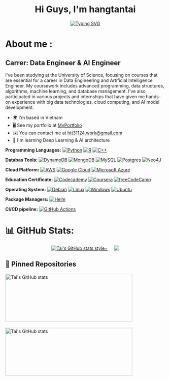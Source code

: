  <h1 align="center">  Hi Guys, I'm hangtantai</h1> 
<!--  -->

<p align="center">
  <a href="https://github.com/DenverCoder1/readme-typing-svg">
    <img src="https://readme-typing-svg.herokuapp.com?font=Time+New+Roman&color=cyan&size=25&center=true&vCenter=true&width=600&height=100&lines=Hang+Tan+Tai+...&hearts;++;Data-Engineer+AI-Engineer;University+of+Science;Mathematics+and+Computer-Science;Active+Learner/Researcher;Love+to+learn+new+stuffs..<3" alt="Typing SVG">
  </a>
</p>

# About me :
<!--**Visit my website at [My Portfolio]([https://blubinportfolio.vercel.app/](https://www.freelancer.com/u/htt31124))**-->

 Carrer: Data Engineer & AI Engineer
---------------------------

I've been studying at the University of Science, focusing on courses that are essential for a career in Data Engineering and Artificial Intelligence Engineer. My coursework includes advanced programming, data structures, algorithms, machine learning, and database management. I've also participated in various projects and internships that have given me hands-on experience with big data technologies, cloud computing, and AI model development.

* 🌍  I'm based in Vietnam
* 🖥️  See my portfolio at [MyPortfolio](http://www.freelancer.com/u/htt31124)
* ✉️  You can contact me at [htt31124.work@gmail.com](mailto:htt31124@gmail.com)
* 🧠  I'm learning Deep Learning & AI architecture

**Programming Languages:**  [![Python](https://img.shields.io/badge/Python-3776AB?logo=python&logoColor=fff)](#)
[![R](https://img.shields.io/badge/R-%23276DC3.svg?logo=r&logoColor=white)](#)
[![C++](https://img.shields.io/badge/C++-%2300599C.svg?logo=c%2B%2B&logoColor=white)](#)

**Databas Tools:**
[![DynamoDB](https://img.shields.io/badge/DynamoDB-4053D6?logo=amazondynamodb&logoColor=fff)](#)
[![MongoDB](https://img.shields.io/badge/MongoDB-%234ea94b.svg?logo=mongodb&logoColor=white)](#)
[![MySQL](https://img.shields.io/badge/MySQL-4479A1?logo=mysql&logoColor=fff)](#)
[![Postgres](https://img.shields.io/badge/Postgres-%23316192.svg?logo=postgresql&logoColor=white)](#)
[![Neo4J](https://img.shields.io/badge/Neo4j-008CC1?logo=neo4j&logoColor=white)](#)

**Cloud Platform:**
	[![AWS](https://img.shields.io/badge/AWS-%23FF9900.svg?logo=amazon-web-services&logoColor=white)](#)
 [![Google Cloud](https://img.shields.io/badge/Google%20Cloud-%234285F4.svg?logo=google-cloud&logoColor=white)](#)
 [![Microsoft Azure](https://custom-icon-badges.demolab.com/badge/Microsoft%20Azure-0089D6?logo=msazure&logoColor=white)](#)

 **Education Certificate:**
 [![Codecademy](https://img.shields.io/badge/Codecademy-%2321759B.svg?logo=codecademy&logoColor=white)](#)
 [![Coursera](https://img.shields.io/badge/Coursera-0056D2?logo=coursera&logoColor=fff)](#)
 [![freeCodeCamp](https://img.shields.io/badge/freeCodeCamp-0A0A23?logo=freecodecamp&logoColor=fff)](#)

 **Operating System:**
 [![Debian](https://img.shields.io/badge/Debian-A81D33?logo=debian&logoColor=fff)](#)
 [![Linux](https://img.shields.io/badge/Linux-FCC624?logo=linux&logoColor=black)](#)
 [![Windows](https://custom-icon-badges.demolab.com/badge/Windows-0078D6?logo=windows11&logoColor=white)](#)
 [![Ubuntu](https://img.shields.io/badge/Ubuntu-E95420?logo=ubuntu&logoColor=white)](#)

 **Package Managers:**
 [![Helm](https://img.shields.io/badge/Helm-0F1689?logo=helm&logoColor=fff)](#)

 **CI/CD pipeline:**
 [![GitHub Actions](https://img.shields.io/badge/GitHub_Actions-2088FF?logo=github-actions&logoColor=white)](#)
 
# 📊 GitHub Stats:

<!-- | <a href="https://github.com/anuraghazra/github-readme-stats"><img align="center" src="https://github-readme-stats.vercel.app/api?username=hangtantai&show_icons=true&theme=bluefy&hide_border=true&border_radius=999" alt="Tai's GitHub stats" /></a> | ![Top Langs](https://github-readme-stats.vercel.app/api/top-langs/?username=hangtantai&layout=compact&langs_count=8&hide_border=true) |
|:--:|:--:| -->

<div align="left" style="display: flex; justify-content: center; align-items: left; gap: 20px; flex-wrap: wrap;">
  <a href="https://github.com/anuraghazra/github-readme-stats">
    <img src="https://github-readme-stats.vercel.app/api?username=hangtantai&show_icons=true&theme=bluefy" alt="Tai's GitHub stats style="width: 400px; height: 150px; object-fit: cover;"/>
  </a>
  <img src="https://github-readme-stats.vercel.app/api/top-langs/?username=hangtantai&layout=compact&langs_count=8" />
</div>


## 📌 Pinned Repositories

<!-- | <a href="https://github.com/hangtantai/linkedin-chatbot-job-MNT-team"><img align="center" src="https://github-readme-stats.vercel.app/api/pin/?username=hangtantai&repo=linkedin-chatbot-job-MNT-team&hide_border=true" /></a> | <a href="https://github.com/hangtantai/AI-chatbot"><img align="center" src="https://github-readme-stats.vercel.app/api/pin/?username=hangtantai&repo=AI-chatbot&hide_border=true" /></a> |
|:--:|:--:| -->

<!-- <div align="left" style="display: flex; justify-content: center; align-items: left; gap: 20px; flex-wrap: wrap;">
  <a href="https://github.com/hangtantai/linkedin-chatbot-job-MNT-team">
    <img src="https://github-readme-stats.vercel.app/api/pin/?username=hangtantai&repo=linkedin-chatbot-job-MNT-team" alt="Tai's GitHub stats"/>
  </a>
  <a href="https://github.com/hangtantai/AI-chatbot">
    <img src="https://github-readme-stats.vercel.app/api/pin/?username=hangtantai&repo=AI-chatbot" alt="Tai's GitHub stats"/>
  </a>
</div> -->


<div align="left" style="display: flex; justify-content: flex-start; align-items: center; gap: 20px; flex-wrap: wrap;">
  <a href="https://github.com/hangtantai/linkedin-chatbot-job-MNT-team">
    <img src="https://github-readme-stats.vercel.app/api/pin/?username=hangtantai&repo=linkedin-chatbot-job-MNT-team" 
         alt="Tai's GitHub stats"
         style="width: 400px; height: 150px; object-fit: cover;"/>
  </a>
  <a href="https://github.com/hangtantai/AI-chatbot">
    <img src="https://github-readme-stats.vercel.app/api/pin/?username=hangtantai&repo=AI-chatbot" 
         alt="Tai's GitHub stats"
         style="width: 400px; height: 150px; object-fit: cover;"/>
  </a>
</div>
